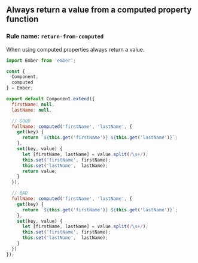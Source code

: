 ## Always return a value from a computed property function

### Rule name: `return-from-computed`

When using computed properties always return a value.

```javascript
import Ember from 'ember';

const {
  Component,
  computed
} = Ember;

export default Component.extend({
  firstName: null,
  lastName: null,

  // GOOD
  fullName: computed('firstName', 'lastName', {
    get(key) {
      return `${this.get('firstName')} ${this.get('lastName')}`;
    },
    set(key, value) {
      let [firstName, lastName] = value.split(/\s+/);
      this.set('firstName', firstName);
      this.set('lastName',  lastName);
      return value;
    }
  }),

  // BAD
  fullName: computed('firstName', 'lastName', {
    get(key) {
      return `${this.get('firstName')} ${this.get('lastName')}`;
    },
    set(key, value) {
      let [firstName, lastName] = value.split(/\s+/);
      this.set('firstName', firstName);
      this.set('lastName',  lastName);
    }
  })
});
```
